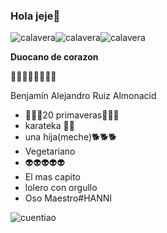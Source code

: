 ### Hola jeje👋

![calavera](https://user-images.githubusercontent.com/107078547/229401679-12ba3c62-4d73-4030-8264-6f9e27d2764a.gif)![calavera](https://user-images.githubusercontent.com/107078547/229401679-12ba3c62-4d73-4030-8264-6f9e27d2764a.gif)![calavera](https://user-images.githubusercontent.com/107078547/229401679-12ba3c62-4d73-4030-8264-6f9e27d2764a.gif)


**Duocano de corazon**

🐁🐁🐁🐁🐁🐁🐁🐁

Benjamín Alejandro Ruiz Almonacid

- 🌸🌸🌸20 primaveras🌸🌸🌸
- karateka 🥋🥋
- una hija(meche)🐕🐕🐕
- Vegetariano
- 👽👽👽👽👽
- El mas capito
- lolero con orgullo
- Oso Maestro#HANNI


![cuentiao](https://user-images.githubusercontent.com/107078547/229401610-1d4d4691-6a94-4ac9-830b-515fb506f935.jpg)





